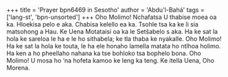 +++
title = 'Prayer bpn6469 in Sesotho'
author = 'Abdu'l-Bahá'
tags = ['lang-st', 'bpn-unsorted']
+++
Oho Molimo! Nchafatsa U thabise moea oa ka. Hloekisa pelo e aka. Chabisa kelello ea ka. Tsohle tsa ka ke li sia matsohong a Hau. Ke Uena Motataisi oa ka le Setšabelo s aka. Ha ke sat la hola ke sareloa le ha e le ho sithabela; ke tla thaba ke nyakalle. Oho Molimo! Ha ke sat la hola ke touta, le ha ele honaho lamella matata ho ntlhoa holimo. Ha ken a ho pheellaho nahana ka tse bohloko tsa bophelo bona. Oho Molimo! U mosa ho ‘na hofeta kamoo ke leng ka teng. Ke itella Uena, Oho Morena.
